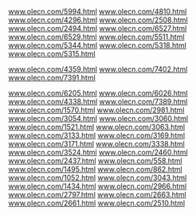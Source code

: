 www.olecn.com/5994.html
www.olecn.com/4810.html
www.olecn.com/4296.html
www.olecn.com/2508.html
www.olecn.com/2494.html
www.olecn.com/6527.html
www.olecn.com/6529.html
www.olecn.com/5511.html
www.olecn.com/5344.html
www.olecn.com/5318.html
www.olecn.com/5315.html

www.olecn.com/4359.html
www.olecn.com/7402.html
www.olecn.com/7391.html

www.olecn.com/6205.html
www.olecn.com/6026.html
www.olecn.com/4338.html
www.olecn.com/7389.html
www.olecn.com/1570.html
www.olecn.com/2981.html
www.olecn.com/3054.html
www.olecn.com/3060.html
www.olecn.com/1521.html
www.olecn.com/3063.html
www.olecn.com/3133.html
www.olecn.com/3169.html
www.olecn.com/3171.html
www.olecn.com/3338.html
www.olecn.com/3524.html
www.olecn.com/2460.html
www.olecn.com/2437.html
www.olecn.com/558.html
www.olecn.com/1495.html
www.olecn.com/862.html
www.olecn.com/1052.html
www.olecn.com/3043.html
www.olecn.com/1434.html
www.olecn.com/2966.html
www.olecn.com/2797.html
www.olecn.com/2663.html
www.olecn.com/2661.html
www.olecn.com/2510.html
